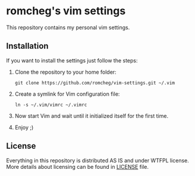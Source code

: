 # romcheg's vim settings

This repository contains my personal vim settings.


## Installation

If you want to install the settings just follow the steps:

1. Clone the repository to your home folder:

    ```
    git clone https://github.com/romcheg/vim-settings.git ~/.vim
    ```

2. Create a symlink for Vim configuration file:

    ```
    ln -s ~/.vim/vimrc ~/.vimrc
    ```

3. Now start Vim and wait until it initialized itself for the first time.
4. Enjoy ;)


## License

Everything in this repository is distributed AS IS and under WTFPL license.
More details about licensing can be found in [LICENSE](https://github.com/prykhodchenko/vim-settings/blob/master/LICENSE) file.
